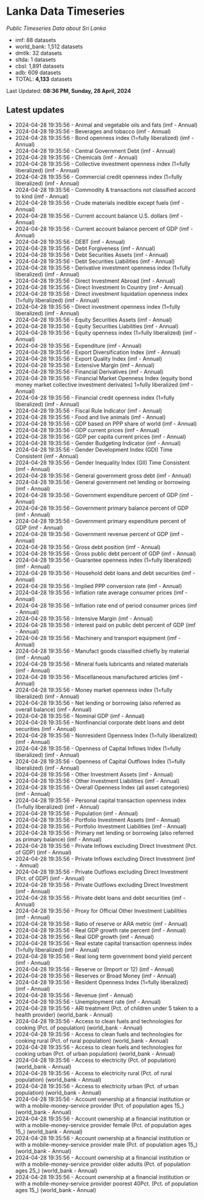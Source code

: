 # Lanka Data Timeseries
*Public Timeseries Data about Sri Lanka*

* imf: 88 datasets
* world_bank: 1,512 datasets
* dmtlk: 32 datasets
* sltda: 1 datasets
* cbsl: 1,891 datasets
* adb: 609 datasets
* TOTAL: **4,133** datasets

Last Updated: **08:36 PM, Sunday, 28 April, 2024**

## Latest updates

* 2024-04-28 19:35:56 - Animal and vegetable oils and fats (imf - Annual)
* 2024-04-28 19:35:56 - Beverages and tobacco (imf - Annual)
* 2024-04-28 19:35:56 - Bond openness index (1=fully liberalized) (imf - Annual)
* 2024-04-28 19:35:56 - Central Government Debt (imf - Annual)
* 2024-04-28 19:35:56 - Chemicals (imf - Annual)
* 2024-04-28 19:35:56 - Collective investment openness index (1=fully liberalized) (imf - Annual)
* 2024-04-28 19:35:56 - Commercial credit openness index (1=fully liberalized) (imf - Annual)
* 2024-04-28 19:35:56 - Commodity & transactions not classified accord to kind (imf - Annual)
* 2024-04-28 19:35:56 - Crude materials inedible except fuels (imf - Annual)
* 2024-04-28 19:35:56 - Current account balance U.S. dollars (imf - Annual)
* 2024-04-28 19:35:56 - Current account balance percent of GDP (imf - Annual)
* 2024-04-28 19:35:56 - DEBT (imf - Annual)
* 2024-04-28 19:35:56 - Debt Forgiveness (imf - Annual)
* 2024-04-28 19:35:56 - Debt Securities Assets (imf - Annual)
* 2024-04-28 19:35:56 - Debt Securities Liabilities (imf - Annual)
* 2024-04-28 19:35:56 - Derivative investment openness index (1=fully liberalized) (imf - Annual)
* 2024-04-28 19:35:56 - Direct Investment Abroad (imf - Annual)
* 2024-04-28 19:35:56 - Direct Investment In Country (imf - Annual)
* 2024-04-28 19:35:56 - Direct investment liquidation openness index (1=fully liberalized) (imf - Annual)
* 2024-04-28 19:35:56 - Direct investment openness index (1=fully liberalized) (imf - Annual)
* 2024-04-28 19:35:56 - Equity Securities Assets (imf - Annual)
* 2024-04-28 19:35:56 - Equity Securities Liabilities (imf - Annual)
* 2024-04-28 19:35:56 - Equity openness index (1=fully liberalized) (imf - Annual)
* 2024-04-28 19:35:56 - Expenditure (imf - Annual)
* 2024-04-28 19:35:56 - Export Diversification Index (imf - Annual)
* 2024-04-28 19:35:56 - Export Quality Index (imf - Annual)
* 2024-04-28 19:35:56 - Extensive Margin (imf - Annual)
* 2024-04-28 19:35:56 - Financial Derivatives (imf - Annual)
* 2024-04-28 19:35:56 - Financial Market Openness Index (equity bond money market collective investment derivates) 1=fully liberalized (imf - Annual)
* 2024-04-28 19:35:56 - Financial credit openness index (1=fully liberalized) (imf - Annual)
* 2024-04-28 19:35:56 - Fiscal Rule Indicator (imf - Annual)
* 2024-04-28 19:35:56 - Food and live animals (imf - Annual)
* 2024-04-28 19:35:56 - GDP based on PPP share of world (imf - Annual)
* 2024-04-28 19:35:56 - GDP current prices (imf - Annual)
* 2024-04-28 19:35:56 - GDP per capita current prices (imf - Annual)
* 2024-04-28 19:35:56 - Gender Budgeting Indicator (imf - Annual)
* 2024-04-28 19:35:56 - Gender Development Index (GDI) Time Consistent (imf - Annual)
* 2024-04-28 19:35:56 - Gender Inequality Index (GII) Time Consistent (imf - Annual)
* 2024-04-28 19:35:56 - General government gross debt (imf - Annual)
* 2024-04-28 19:35:56 - General government net lending or borrowing (imf - Annual)
* 2024-04-28 19:35:56 - Government expenditure percent of GDP (imf - Annual)
* 2024-04-28 19:35:56 - Government primary balance percent of GDP (imf - Annual)
* 2024-04-28 19:35:56 - Government primary expenditure percent of GDP (imf - Annual)
* 2024-04-28 19:35:56 - Government revenue percent of GDP (imf - Annual)
* 2024-04-28 19:35:56 - Gross debt position (imf - Annual)
* 2024-04-28 19:35:56 - Gross public debt percent of GDP (imf - Annual)
* 2024-04-28 19:35:56 - Guarantee openness index (1=fully liberalized) (imf - Annual)
* 2024-04-28 19:35:56 - Household debt loans and debt securities (imf - Annual)
* 2024-04-28 19:35:56 - Implied PPP conversion rate (imf - Annual)
* 2024-04-28 19:35:56 - Inflation rate average consumer prices (imf - Annual)
* 2024-04-28 19:35:56 - Inflation rate end of period consumer prices (imf - Annual)
* 2024-04-28 19:35:56 - Intensive Margin (imf - Annual)
* 2024-04-28 19:35:56 - Interest paid on public debt percent of GDP (imf - Annual)
* 2024-04-28 19:35:56 - Machinery and transport equipment (imf - Annual)
* 2024-04-28 19:35:56 - Manufact goods classified chiefly by material (imf - Annual)
* 2024-04-28 19:35:56 - Mineral fuels lubricants and related materials (imf - Annual)
* 2024-04-28 19:35:56 - Miscellaneous manufactured articles (imf - Annual)
* 2024-04-28 19:35:56 - Money market openness index (1=fully liberalized) (imf - Annual)
* 2024-04-28 19:35:56 - Net lending or borrowing (also referred as overall balance) (imf - Annual)
* 2024-04-28 19:35:56 - Nominal GDP (imf - Annual)
* 2024-04-28 19:35:56 - Nonfinancial corporate debt loans and debt securities (imf - Annual)
* 2024-04-28 19:35:56 - Nonresident Openness Index (1=fully liberalized) (imf - Annual)
* 2024-04-28 19:35:56 - Openness of Capital Inflows Index (1=fully liberalized) (imf - Annual)
* 2024-04-28 19:35:56 - Openness of Capital Outflows Index (1=fully liberalized) (imf - Annual)
* 2024-04-28 19:35:56 - Other Investment Assets (imf - Annual)
* 2024-04-28 19:35:56 - Other Investment Liabilities (imf - Annual)
* 2024-04-28 19:35:56 - Overall Openness Index (all asset categories) (imf - Annual)
* 2024-04-28 19:35:56 - Personal capital transaction openness index (1=fully liberalized) (imf - Annual)
* 2024-04-28 19:35:56 - Population (imf - Annual)
* 2024-04-28 19:35:56 - Portfolio Investment Assets (imf - Annual)
* 2024-04-28 19:35:56 - Portfolio Investment Liabilities (imf - Annual)
* 2024-04-28 19:35:56 - Primary net lending or borrowing (also referred as primary balance) (imf - Annual)
* 2024-04-28 19:35:56 - Private Inflows excluding Direct Investment (Pct. of GDP) (imf - Annual)
* 2024-04-28 19:35:56 - Private Inflows excluding Direct Investment (imf - Annual)
* 2024-04-28 19:35:56 - Private Outflows excluding Direct Investment (Pct. of GDP) (imf - Annual)
* 2024-04-28 19:35:56 - Private Outflows excluding Direct Investment (imf - Annual)
* 2024-04-28 19:35:56 - Private debt loans and debt securities (imf - Annual)
* 2024-04-28 19:35:56 - Proxy for Official Other Investment Liabilities (imf - Annual)
* 2024-04-28 19:35:56 - Ratio of reserve or ARA metric (imf - Annual)
* 2024-04-28 19:35:56 - Real GDP growth rate percent (imf - Annual)
* 2024-04-28 19:35:56 - Real GDP growth (imf - Annual)
* 2024-04-28 19:35:56 - Real estate capital transaction openness index (1=fully liberalized) (imf - Annual)
* 2024-04-28 19:35:56 - Real long term government bond yield percent (imf - Annual)
* 2024-04-28 19:35:56 - Reserve or (Import or 12) (imf - Annual)
* 2024-04-28 19:35:56 - Reserves or Broad Money (imf - Annual)
* 2024-04-28 19:35:56 - Resident Openness Index (1=fully liberalized) (imf - Annual)
* 2024-04-28 19:35:56 - Revenue (imf - Annual)
* 2024-04-28 19:35:56 - Unemployment rate (imf - Annual)
* 2024-04-28 19:35:56 - ARI treatment (Pct. of children under 5 taken to a health provider) (world_bank - Annual)
* 2024-04-28 19:35:56 - Access to clean fuels and technologies for cooking (Pct. of population) (world_bank - Annual)
* 2024-04-28 19:35:56 - Access to clean fuels and technologies for cooking rural (Pct. of rural population) (world_bank - Annual)
* 2024-04-28 19:35:56 - Access to clean fuels and technologies for cooking urban (Pct. of urban population) (world_bank - Annual)
* 2024-04-28 19:35:56 - Access to electricity (Pct. of population) (world_bank - Annual)
* 2024-04-28 19:35:56 - Access to electricity rural (Pct. of rural population) (world_bank - Annual)
* 2024-04-28 19:35:56 - Access to electricity urban (Pct. of urban population) (world_bank - Annual)
* 2024-04-28 19:35:56 - Account ownership at a financial institution or with a mobile-money-service provider (Pct. of population ages 15_) (world_bank - Annual)
* 2024-04-28 19:35:56 - Account ownership at a financial institution or with a mobile-money-service provider female (Pct. of population ages 15_) (world_bank - Annual)
* 2024-04-28 19:35:56 - Account ownership at a financial institution or with a mobile-money-service provider male (Pct. of population ages 15_) (world_bank - Annual)
* 2024-04-28 19:35:56 - Account ownership at a financial institution or with a mobile-money-service provider older adults (Pct. of population ages 25_) (world_bank - Annual)
* 2024-04-28 19:35:56 - Account ownership at a financial institution or with a mobile-money-service provider poorest 40Pct. (Pct. of population ages 15_) (world_bank - Annual)